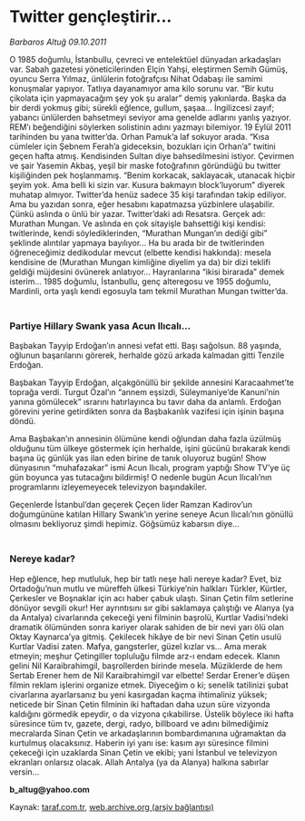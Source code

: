 # Twitter gençleştirir...

*Barbaros Altuğ 09.10.2011*

<div class="yazi"><p>O 1985 doğumlu, İstanbullu, çevreci ve entelektüel dünyadan arkadaşları var. Sabah gazetesi yöneticilerinden Elçin Yahşi, eleştirmen Semih Gümüş, oyuncu Serra Yılmaz, ünlülerin fotoğrafçısı Nihat Odabaşı ile samimi konuşmalar yapıyor. Tatlıya dayanamıyor ama kilo sorunu var. “Bir kutu çikolata için yapmayacağım şey yok şu aralar” demiş yakınlarda. Başka da bir derdi yokmuş gibi; sürekli eğlence, gullum, şaşaa... İngilizcesi zayıf; yabancı ünlülerden bahsetmeyi seviyor ama genelde adlarını yanlış yazıyor. REM’ı beğendiğini söylerken solistinin adını yazmayı bilemiyor. 19 Eylül 2011 tarihinden bu yana twitter’da. Orhan Pamuk’a laf sokuyor arada. “Kısa cümleler için Şebnem Ferah’a gideceksin, bozukları için Orhan’a” twitini geçen hafta atmış. Kendisinden Sultan diye bahsedilmesini istiyor. Çevirmen ve şair Yasemin Akbaş, yeşil bir maske fotoğrafının göründüğü bu twitter kişiliğinden pek hoşlanmamış. “Benim korkacak, saklayacak, utanacak hiçbir şeyim yok. Ama belli ki sizin var. Kusura bakmayın block’luyorum” diyerek muhatap almıyor. Twitter’da henüz sadece 35 kişi tarafından takip ediliyor. Ama bu yazıdan sonra, eğer hesabını kapatmazsa yüzbinlere ulaşabilir. Çünkü aslında o ünlü bir yazar. Twitter’daki adı Resatsra. Gerçek adı: Murathan Mungan. Ve aslında en çok sitayişle bahsettiği kişi kendisi: twitlerinde, kendi söylediklerinden, “Murathan Mungan’ın dediği gibi” şeklinde alıntılar yapmaya bayılıyor... Ha bu arada bir de twitlerinden öğreneceğimiz dedikodular mevcut (elbette kendisi hakkında): mesela kendisine de (Murathan Mungan kimliğine diyelim ya da) bir dizi teklifi geldiği müjdesini övünerek anlatıyor... Hayranlarına “ikisi birarada” demek isterim... 1985 doğumlu, İstanbullu, genç alteregosu ve 1955 doğumlu, Mardinli, orta yaşlı kendi egosuyla tam tekmil Murathan Mungan twitter’da.</p>
<h3><br/>Partiye Hillary Swank yasa Acun Ilıcalı...</h3>
<p>Başbakan Tayyip Erdoğan’ın annesi vefat etti. Başı sağolsun. 88 yaşında, oğlunun başarılarını görerek, herhalde gözü arkada kalmadan gitti Tenzile Erdoğan.</p>
<p>Başbakan Tayyip Erdoğan, alçakgönüllü bir şekilde annesini Karacaahmet’te toprağa verdi. Turgut Özal’ın “annem eşsizdi, Süleymaniye’de Kanuni’nin yanına gömülecek” ısrarını hatırlayınca bu tavır daha da anlamlı. Erdoğan görevini yerine getirdikten sonra da Başbakanlık vazifesi için işinin başına döndü.</p>
<p>Ama Başbakan’ın annesinin ölümüne kendi oğlundan daha fazla üzülmüş olduğunu tüm ülkeye göstermek için herhalde, işini gücünü bırakarak kendi başına üç günlük yas ilan eden birine de tanık oluyoruz bugün! Show dünyasının “muhafazakar” ismi Acun Ilıcalı, program yaptığı Show TV’ye üç gün boyunca yas tutacağını bildirmiş! O nedenle bugün Acun Ilıcalı’nın programlarını izleyemeyecek televizyon başındakiler.</p>
<p>Geçenlerde İstanbul’dan geçerek Çeçen lider Ramzan Kadirov’un doğumgününe katılan Hillary Swank’ın yerine seneye Acun Ilıcalı’nın gönüllü olmasını bekliyoruz şimdi hepimiz. Göğsümüz kabarsın diye...</p>
<h3><br/>Nereye kadar?</h3>
<p>Hep eğlence, hep mutluluk, hep bir tatlı neşe hali nereye kadar? Evet, biz Ortadoğu’nun mutlu ve müreffeh ülkesi Türkiye’nin halkları Türkler, Kürtler, Çerkesler ve Boşnaklar için acı haber çabuk ulaştı. Sinan Çetin film setlerine dönüyor sevgili okur! Her ayrıntısını sır gibi saklamaya çalıştığı ve Alanya (ya da Antalya) civarlarında çekeceği yeni filminin başrolü, Kurtlar Vadisi‘ndeki dramatik ölümünden sonra kariyer olarak sahiden de bir nevi yarı ölü olan Oktay Kaynarca’ya gitmiş. Çekilecek hikâye de bir nevi Sinan Çetin usulü Kurtlar Vadisi zaten. Mafya, gangsterler, güzel kızlar vs... Ama merak etmeyin; meşhur Çetingiller topluluğu filmde arz-ı endam edecek. Klanın gelini Nil Karaibrahimgil, başrollerden birinde mesela. Müziklerde de hem Sertab Erener hem de Nil Karaibrahimgil var elbette! Serdar Erener’e düşen filmin reklam işlerini organize etmek. Diyeceğim o ki; senelik tatilinizi şubat civarlarına ayarlarsanız bu yeni kasırgadan kaçma ihtimaliniz yüksek; neticede bir Sinan Çetin filminin iki haftadan daha uzun süre vizyonda kaldığını görmedik epeydir, o da vizyona çıkabilirse. Üstelik böylece iki hafta süresince tüm tv, gazete, dergi, radyo, billboard ve adını bilmediğimiz mecralarda Sinan Çetin ve arkadaşlarının bombardımanına uğramaktan da kurtulmuş olacaksınız. Haberin iyi yanı ise: kasım ayı süresince filmini çekeceği için uzaklarda Sinan Çetin ve ekibi; yani İstanbul ve televizyon ekranları onlarsız olacak. Allah Antalya (ya da Alanya) halkına sabırlar versin...</p><b>
<p>b_altug@yahoo.com</p></b>
</div>

Kaynak: [taraf.com.tr](http://www.taraf.com.tr:80/barbaros-altug/makale-twitter-genclestirir.htm), [web.archive.org (arşiv bağlantısı)](http://web.archive.org/web/20140114161840/http://www.taraf.com.tr:80/barbaros-altug/makale-twitter-genclestirir.htm)

